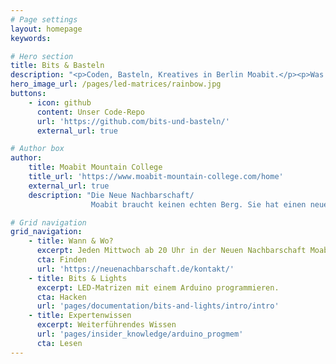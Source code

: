 ```yaml
---
# Page settings
layout: homepage
keywords:

# Hero section
title: Bits & Basteln
description: "<p>Coden, Basteln, Kreatives in Berlin Moabit.</p><p>Was musst du können um dabei zu sein? Gar nichts, einfach <b>mitmachen</b></p>"
hero_image_url: /pages/led-matrices/rainbow.jpg
buttons:
    - icon: github
      content: Unser Code-Repo
      url: 'https://github.com/bits-und-basteln/'
      external_url: true

# Author box
author:
    title: Moabit Mountain College
    title_url: 'https://www.moabit-mountain-college.com/home'
    external_url: true
    description: "Die Neue Nachbarschaft/
                  Moabit braucht keinen echten Berg. Sie hat einen neuen aus sich selbst heraus geboren und ragt auf diesem weit über Berlin hinaus."

# Grid navigation
grid_navigation:
    - title: Wann & Wo?
      excerpt: Jeden Mittwoch ab 20 Uhr in der Neuen Nachbarschaft Moabit. <br><br>Um in unsere Mailing-Liste aufgenommen zu werden und Infos zu erhalten, schreib uns einfach kurz eine Mail an bitsundbasteln@gmail.com
      cta: Finden
      url: 'https://neuenachbarschaft.de/kontakt/'
    - title: Bits & Lights
      excerpt: LED-Matrizen mit einem Arduino programmieren.
      cta: Hacken
      url: 'pages/documentation/bits-and-lights/intro/intro'
    - title: Expertenwissen
      excerpt: Weiterführendes Wissen
      url: 'pages/insider_knowledge/arduino_progmem'
      cta: Lesen
---
```

